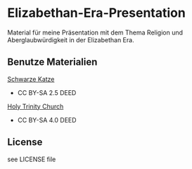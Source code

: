 # Elizabethan-Era-Presentation

Material für meine Präsentation mit dem Thema Religion und Aberglaubwürdigkeit in der Elizabethan Era.

## Benutze Materialien

[Schwarze Katze](https://en.wikipedia.org/wiki/Black_cat#/media/File:Blackcat-Lilith.jpg)

- CC BY-SA 2.5 DEED

[Holy Trinity Church](https://en.wikipedia.org/wiki/Church_of_England#/media/File:Holy_trinity_front_8809.jpg)

- CC BY-SA 4.0 DEED


## License

see LICENSE file
